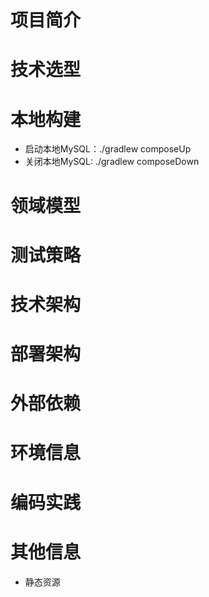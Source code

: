 # 项目简介
# 技术选型
# 本地构建
- 启动本地MySQL：./gradlew composeUp
- 关闭本地MySQL: ./gradlew composeDown
# 领域模型
# 测试策略
# 技术架构
# 部署架构
# 外部依赖
# 环境信息
# 编码实践
# 其他信息
- 静态资源